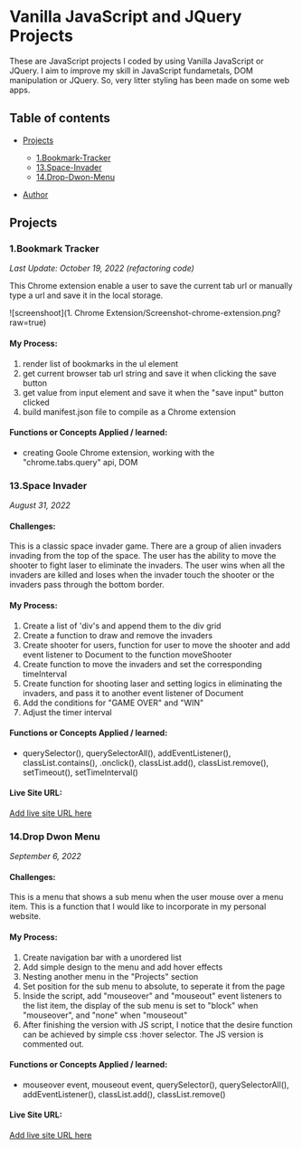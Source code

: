 # Vanilla JavaScript and JQuery Projects

These are JavaScript projects I coded by using Vanilla JavaScript or JQuery. I aim to improve my skill in JavaScript fundametals, DOM manipulation or JQuery. So, very litter styling has been made on some web apps.

## Table of contents

- [Projects](#Projects)

  - [1.Bookmark-Tracker](#1.Bookmark-Tracker)
  - [13.Space-Invader](#13.Space-Invader)
  - [14.Drop-Dwon-Menu](#14.Drop-Down-Menu)

- [Author](#Author)

## Projects

### 1.Bookmark Tracker

_Last Update: October 19, 2022 (refactoring code)_

This Chrome extension enable a user to save the current tab url or manually type a url and save it in the local storage.

![screenshoot](1. Chrome Extension/Screenshot-chrome-extension.png?raw=true)

#### My Process:

1. render list of bookmarks in the ul element
2. get current browser tab url string and save it when clicking the save button
3. get value from input element and save it when the "save input" button clicked
4. build manifest.json file to compile as a Chrome extension

#### Functions or Concepts Applied / learned:

- creating Goole Chrome extension, working with the "chrome.tabs.query" api, DOM

### 13.Space Invader

_August 31, 2022_

#### Challenges:

This is a classic space invader game. There are a group of alien invaders invading from the top of the space. The user has the ability to move the shooter to fight laser to eliminate the invaders. The user wins when all the invaders are killed and loses when the invader touch the shooter or the invaders pass through the bottom border.

#### My Process:

1. Create a list of 'div's and append them to the div grid
2. Create a function to draw and remove the invaders
3. Create shooter for users, function for user to move the shooter and add event listener to Document to the function moveShooter
4. Create function to move the invaders and set the corresponding timeInterval
5. Create function for shooting laser and setting logics in eliminating the invaders, and pass it to another event listener of Document
6. Add the conditions for "GAME OVER" and "WIN"
7. Adjust the timer interval

#### Functions or Concepts Applied / learned:

- querySelector(), querySelectorAll(), addEventListener(), classList.contains(), .onclick(), classList.add(), classList.remove(), setTimeout(), setTimeInterval()

#### Live Site URL:

[Add live site URL here](https://your-live-site-url.com)

### 14.Drop Dwon Menu

_September 6, 2022_

#### Challenges:

This is a menu that shows a sub menu when the user mouse over a menu item. This is a function that I would like to incorporate in my personal website.

#### My Process:

1. Create navigation bar with a unordered list
2. Add simple design to the menu and add hover effects
3. Nesting another menu in the "Projects" section
4. Set position for the sub menu to absolute, to seperate it from the page
5. Inside the script, add "mouseover" and "mouseout" event listeners to the list item, the display of the sub menu is set to "block" when "mouseover", and "none" when "mouseout"
6. After finishing the version with JS script, I notice that the desire function can be achieved by simple css :hover selector. The JS version is commented out.

#### Functions or Concepts Applied / learned:

- mouseover event, mouseout event, querySelector(), querySelectorAll(), addEventListener(), classList.add(), classList.remove()

#### Live Site URL:

[Add live site URL here](https://your-live-site-url.com)
